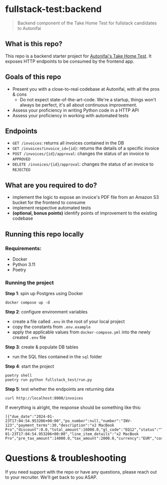 # fullstack-test:backend
> Backend component of the Take Home Test for fullstack candidates to Autonifai

## What is this repo?
This repo is a backend starter project for [Autonifai's Take Home Test](https://github.com/autonifai/fullstack-take-home-test). 
 It exposes HTTP endpoints to be consumed by the frontend app.

## Goals of this repo
- Present you with a close-to-real codebase at Autonifai, with all the pros & cons
  - Do not expect state-of-the-art-code. We're a startup, things won't always be perfect, it's all about continuous improvement.
- Assess your proficiency in writing Python code in a HTTP API
- Assess your proficiency in working with automated tests

## Endpoints
- `GET /invoices`: returns all invoices contained in the DB 
- `GET /invoices?invoice_id={id}`: returns the details of a specific invoice 
- `POST /invoices/{id}/approval`: changes the status of an invoice to `APPROVED` 
- `DELETE /invoices/{id}/approval`: changes the status of an invoice to `REJECTED` 

## What are you required to do?
- implement the logic to expose an invoice's PDF file from an Amazon S3 bucket for the frontend to consume 
- implement respective automated tests
- **(optional, bonus points)** identify points of improvement to the existing codebase

## Running this repo locally

### Requirements:
- Docker
- Python 3.11
- Poetry

### Running the project

**Step 1**: spin up Postgres using Docker
```commandline
docker compose up -d
```

**Step 2**: configure environment variables
- create a file called `.env` in the root of your local project
- copy the constants from `.env.example`
- apply the applicable values from `docker-compose.yml` into the newly created `.env` file

**Step 3**: create & populate DB tables
- run the SQL files contained in the `sql` folder

**Step 4**: start the project
```commandline
poetry shell
poetry run python fullstack_test/run.py
```

**Step 5**: test whether the endpoints are returning data
```commandline
curl http://localhost:8000/invoices
```

If everything is alright, the response should be something like this:
```commandline
[{"due_date":"2024-01-23T17:04:54.953206+00:00","po_number":null,"number":"INV-123","payment_terms":30,"description":"x2 MacBook Pro","discount":0.0,"total_amount":16000.0,"gl_code":"EQ12","status":"TO_BE_REVIEWED","id":1,"issued_date":"2024-01-23T17:04:54.953206+00:00","line_item_details":"x2 MacBook Pro","pre_tax_amount":14000.0,"tax_amount":2000.0,"currency":"EUR","cost_centre":"Equipment"}]%
```

# Questions & troubleshooting
If you need support with the repo or have any questions, please reach out to your recruiter. We'll get back to you ASAP.
